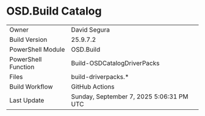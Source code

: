 ﻿# OSD.Build Catalog

| | |
|-|-|
| Owner | David Segura |
| Build Version | 25.9.7.2 |
| PowerShell Module | OSD.Build |
| PowerShell Function | Build-OSDCatalogDriverPacks |
| Files | build-driverpacks.* |
| Build Workflow | GitHub Actions |
| Last Update | Sunday, September 7, 2025 5:06:31 PM UTC |
